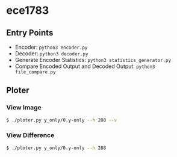 # ece1783

## Entry Points
- Encoder: `python3 encoder.py`
- Decoder: `python3 decoder.py`
- Generate Encoder Statistics: `python3 statistics_generator.py`
- Compare Encoded Output and Decoded Output: `python3 file_compare.py`

## Ploter
### View Image
```bash
$ ./ploter.py y_only/0.y-only --h 288 --v
```
### View Difference
```bash
$ ./ploter.py y_only/0.y-only --h 288
```
